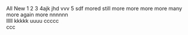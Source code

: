 All New 
1
2
3
4ajk
jhd vvv
5
sdf
mored
still more
more more more 
many more 
again more
nnnnnn  
lllll 
kkkkk
uuuu
ccccc   
ccc
